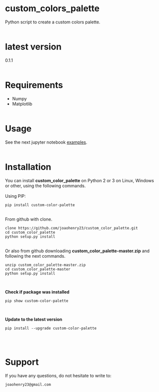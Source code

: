 # custom_colors_palette
Python script to create a custom colors palette.
<br><br>

# latest version
0.1.1
<br><br>

# Requirements
- Numpy
- Matplotlib
<br><br>

# Usage
See the next jupyter notebook [examples](https://github.com/joaohenry23/custom_color_palette/blob/master/examples/examples.ipynb).
<br><br>

# Installation
You can install **custom_color_palette** on Python 2 or 3 on Linux, Windows or other, using the following commands.
\
\
Using PIP:
```
pip install custom-color-palette

```
\
From github with clone.
```
clone https://github.com/joaohenry23/custom_color_palette.git
cd custom_color_palette
python setup.py install

```
\
Or also from github downloading **custom_color_palette-master.zip** and following the next commands.
```
unzip custom_color_palette-master.zip
cd custom_color_palette-master
python setup.py install

```
<br>

**Check if package was installed**

```
pip show custom-color-palette
```
<br>

**Update to the latest version**

```
pip install --upgrade custom-color-palette
```
<br><br>

# Support
If you have any questions, do not hesitate to write to:
```
joaohenry23@gmail.com

```


